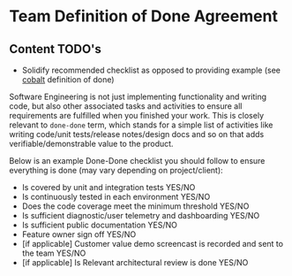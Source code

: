 # Team Definition of Done Agreement

## Content TODO's

- Solidify recommended checklist as opposed to providing example (see [cobalt](https://github.com/microsoft/cobalt/wiki/Definition-of-Done) definition of done)

Software Engineering is not just implementing functionality and writing code, but also other associated tasks and activities to ensure all requirements are fulfilled when you finished your work. This is closely relevant to `done-done` term, which stands for a simple list of activities like writing code/unit tests/release notes/design docs and so on that adds verifiable/demonstrable value to the product.

Below is an example Done-Done checklist you should follow to ensure everything is done (may vary depending on project/client):

* Is covered by unit and integration tests YES/NO
* Is continuously tested in each environment YES/NO
* Does the code coverage meet the minimum threshold YES/NO
* Is sufficient diagnostic/user telemetry and dashboarding YES/NO
* Is sufficient public documentation YES/NO
* Feature owner sign off YES/NO
* [if applicable] Customer value demo screencast is recorded and sent to the team
YES/NO
* [if applicable] Is Relevant architectural review is done YES/NO
